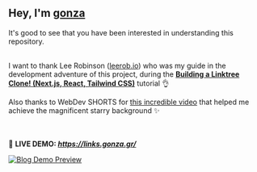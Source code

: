 ## Hey, I'm **[gonza](https://www.gonza.gr/)**
It's good to see that you have been interested in understanding this repository.<br><br>



I want to thank Lee Robinson ([leerob.io](https://leerob.io/)) 
who was my guide in the development adventure of this project, 
during the **[Building a Linktree Clone! (Next.js, React, Tailwind CSS)](https://www.youtube.com/watch?v=eFzNekhVhmM)** tutorial 👌

Also thanks to WebDev SHORTS for [this incredible video](https://www.youtube.com/watch?v=aywzn9cf-_U) that helped me 
achieve the magnificent starry background ✨
<br><br><br>



📌 **LIVE DEMO: _https://links.gonza.gr/_**

[![Blog Demo Preview](https://i.postimg.cc/sgsv7wXt/links-demo.png)](https://i.postimg.cc/sgsv7wXt/links-demo.png)